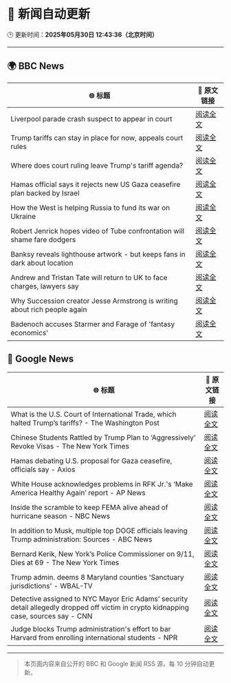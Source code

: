 # 🧠 新闻自动更新

🕒 更新时间：**2025年05月30日 12:43:36（北京时间）**

---

## 🌍 BBC News

| 🌐 标题 | 🔗 原文链接 |
|--------|-------------|
| Liverpool parade crash suspect to appear in court | [阅读全文](https://www.bbc.com/news/articles/crk2l00p3r2o) |
| Trump tariffs can stay in place for now, appeals court rules | [阅读全文](https://www.bbc.com/news/articles/c93ywvl7yy5o) |
| Where does court ruling leave Trump's tariff agenda? | [阅读全文](https://www.bbc.com/news/articles/c89p8d574d4o) |
| Hamas official says it rejects new US Gaza ceasefire plan backed by Israel | [阅读全文](https://www.bbc.com/news/articles/c0qg5yzqle9o) |
| How the West is helping Russia to fund its war on Ukraine | [阅读全文](https://www.bbc.com/news/articles/cdxk454kxz8o) |
| Robert Jenrick hopes video of Tube confrontation will shame fare dodgers | [阅读全文](https://www.bbc.com/news/articles/cvg9r40p749o) |
| Banksy reveals lighthouse artwork - but keeps fans in dark about location | [阅读全文](https://www.bbc.com/news/articles/c331m8prmd1o) |
| Andrew and Tristan Tate will return to UK to face charges, lawyers say | [阅读全文](https://www.bbc.com/news/articles/c780ve2vg17o) |
| Why Succession creator Jesse Armstrong is writing about rich people again | [阅读全文](https://www.bbc.com/news/articles/c1w3pd100q7o) |
| Badenoch accuses Starmer and Farage of 'fantasy economics' | [阅读全文](https://www.bbc.com/news/articles/cdd25lnd9jno) |

## 📰 Google News

| 🌐 标题 | 🔗 原文链接 |
|--------|-------------|
| What is the U.S. Court of International Trade, which halted Trump’s tariffs? - The Washington Post | [阅读全文](https://news.google.com/rss/articles/CBMijgFBVV95cUxPR2dPbER3OVJoSGh5Yjc5Q0hsZXZiT2dNVmQxUUc5d0t6VHVYdVR4VlM0cjNfQ1owMnh2RlV0elAzLXZYd2IxcUUxV2xOVnczUVRfU3p6WDRxS05yQzkxaXkwdU5MNFlUbEJwZks3a1FWY28wY3Zvc1JCa0xkZkNyalpwVmRCa29vUzk2WmRB?oc=5) |
| Chinese Students Rattled by Trump Plan to ‘Aggressively’ Revoke Visas - The New York Times | [阅读全文](https://news.google.com/rss/articles/CBMiuwFBVV95cUxNMi1ad2FRZ2NqX29RejNVNFl5NDJYS0VGTXN6THpFQnBFUkpocWNZYTRMdF9tVFEzVlFPVkUtajB4Y3ZwekZPc2xWTjl2RERFMEFJdTZMdGYwMnlCS3E5Nk1sTnkzVkNqTjVMaEF6cTFpVTY5d2hxWXA4QTV3S19Xbzh0aHZBVnBuN2xQMHFDM0cwQm9fNHJWZm16dTd0a0VHd0tFM0kxOTJPdEZHYU1ycmFqcWJ1RUgzdlRN?oc=5) |
| Hamas debating U.S. proposal for Gaza ceasefire, officials say - Axios | [阅读全文](https://news.google.com/rss/articles/CBMigwFBVV95cUxPbVczRlM5UGdFN3pNcGtFUUZZN1A4TEdUckVIVVR2MC1fUGp3Vi1zS1ljNXNrNWZnN1dTTzdBOW16cGR6UVJOSlZBc1IteGpTU29wU1h6ZWZIcmltaFFuazN2SDR6WlpNajdJbHE2NUdSN1oteHB5RThkaVlGQlBaSXZ3OA?oc=5) |
| White House acknowledges problems in RFK Jr.'s ‘Make America Healthy Again’ report - AP News | [阅读全文](https://news.google.com/rss/articles/CBMingFBVV95cUxOaTRKVWRoZXhXZHdqdFNWeVZnRmNIdGhVeFVlU2FGQjJsdmhhWk5reUFycUZaYUpHVUF3TGhtc0N2azUwV05xYU1OSEZWOHJnd0RKVDdWLU5CQk55WUtXSDh0R2E4Sm5tT2RwSEh6TnhRV0hnREYyR0wxSUZrLTZPM3htMVhkYzZJVENLZW43akUtbTZzTTAxWU5RQldaUQ?oc=5) |
| Inside the scramble to keep FEMA alive ahead of hurricane season - NBC News | [阅读全文](https://news.google.com/rss/articles/CBMirgFBVV95cUxNSnJzd3FHbGM4OUg4LU1HY2RuZ2MwVV9KTm9kQ0F3WHREeEI5dUE0VV8tOFdpcmNZQS15UHFyZkxhd3NQUFFwTUdtYkZzQTBIMDAza09LSFZEWjRrbWNKQjFJQTl6bDVwZ2hZZzJpb2syWkk1NkcweHprNTZCYkdFbTFPS3BhREJWN0RPcmNEMzh0aUhaWS1YcTZlLXBsVk8tTHZTeW93RVdrUHBscWfSAVZBVV95cUxOakNTRE1pb3d6bklkcXZlY20wV0IxMGNDUnNONUxEN2tvNkNIcTdPZHc4M0d1NjUyeE1BZkJoSV9YTXZfOVZjaDFUOVN6dS16X0FyWHB1Zw?oc=5) |
| In addition to Musk, multiple top DOGE officials leaving Trump administration: Sources - ABC News | [阅读全文](https://news.google.com/rss/articles/CBMiogFBVV95cUxORFpkTXBrRDRHTU1XQTlRTGFlZTc2RmYxR1RLWVlnLXhsaEMtbTVjUUdJMnlJTlEwdVVkMjhJQnRmQ0c5MGEzejA2WkJTb3h1aVF6T0FJeUJWVHI3QXJIZ0EtZjhNNENaVFA5V0t6REtPRDFDQmdQMFFmZEVUZVlJQ3VZUFhYVUZCaHNCSjN1M2xyUEFMQXAxLXVKdFlkRmhDWlHSAacBQVVfeXFMUGI5dmxNQ3p5T3lnNG5jX3hNem1kRS1tcndtYjNVVnUtbk80RTF6QlRBVG5FMUkzYUdXV2cxYzQxUjBmTDY1U0R3d1NNSDlneFhpOEUyWnBxakdqXzJndDZzRy1heVZ6X0F0S1BNNFNJRXo3VVVfaFlFS09SZmtQMkc4ME1zSzhqQUVVSk9IemdsUjBsTmd3NGRXWTBUbEZORDhHTnNnUHc?oc=5) |
| Bernard Kerik, New York’s Police Commissioner on 9/11, Dies at 69 - The New York Times | [阅读全文](https://news.google.com/rss/articles/CBMieEFVX3lxTFBtUXcyTS1RU0ZRR3ZPWkRXRzR1bmFPTG41UGVHRHR4NDgxM0NEb0xSZEZsczJQVUZxWXFkUmFNMDJSTGs3ZEh0WVBUUnR5UDBtNE9FRDNVZnpITkVVN2FiWmZzdi1HVEJvaHk0SHVRZHJZQVNrSlRwTg?oc=5) |
| Trump admin. deems 8 Maryland counties 'Sanctuary jurisdictions' - WBAL-TV | [阅读全文](https://news.google.com/rss/articles/CBMioAFBVV95cUxOZzFOYUZQdEJNalQ1ZU9YN1JzeTZQTmx3cFRObFlvR2ZnakRMTHZZdHdTX0xBVkEtRWI2c1lER241TGduNWlUNXk1YmFVR0I0WjVLQ3VqT2FBZVhKaVVpWGxBUUNfNl9qZFB4a0lyRkhwcnZCOHRPdmticjRxV0lVMkgxVExXOTU2ekh5ZGxLYklVdTR5SlRkMWdRVldSc1dI?oc=5) |
| Detective assigned to NYC Mayor Eric Adams’ security detail allegedly dropped off victim in crypto kidnapping case, sources say - CNN | [阅读全文](https://news.google.com/rss/articles/CBMidEFVX3lxTE82WXd1WGZXNEFES1plNjJrYWtxb0p6OE93TUllWmN2cnNfUUZoUVRPTV9fYi1JM09vNVhQUVdyLUI2U3JYZE40RE5LSUZXM0hya0lFN3NDVkVZbXdIbkRucUgwZFFpalNpbG1ET0JqZFFLNnlm0gF6QVVfeXFMTzFWSzg2TVRnemhReElKWEF2LVVYaUhGRDlHWHZ2Um9DekVLcDVSMmZIY2tsaURZSDBHcEpiV2lrdnA0RjIyaXBIWWFrWTJkb001NklOUkNQMWN3a2pCaGNzUFEtcFBVbFVaMlpuM01FbDhvQzNwMGdpYWc?oc=5) |
| Judge blocks Trump administration's effort to bar Harvard from enrolling international students - NPR | [阅读全文](https://news.google.com/rss/articles/CBMikAFBVV95cUxQbXl3OWtmNEpkQWk5ZEp2V3hoT25oNjZac19pZmtnMXlGNGsySld4VV9BcXpMZnNSU08wbHFhNG5DWnJ4aWprSEs5Z3ViYTlxVlFoWjczY3NOOVJObG5wTTZxZWkxcmQ5cTl5S3FreXBTX2RaT2JCdE9BUEpQY3RVZko2Z1Iyd0dGR3Z5aVBDMWY?oc=5) |

---
> 本页面内容来自公开的 BBC 和 Google 新闻 RSS 源，每 10 分钟自动更新。
